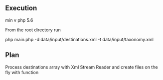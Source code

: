 Execution
---------
min v php 5.6

From the root directory run

php main.php -d data/input/destinations.xml -t data/input/taxonomy.xml

Plan
----

Process destinations array with Xml Stream Reader and create files on the fly with function
